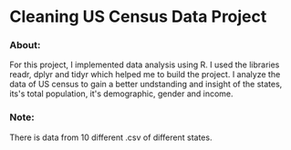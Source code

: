 # Cleaning US Census Data Project
### About: 

For this project, I implemented data analysis using R. I used the libraries readr, dplyr and tidyr which helped me to build the project. I analyze the data of US census to gain a better undstanding and insight of the states, its's total population, it's demographic, gender and income.
 
### Note:

There is data from 10 different .csv of different states. 
 
